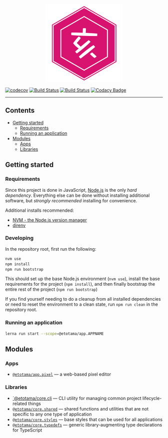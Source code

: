 
<center>
  <img src="https://raw.githubusercontent.com/etm12/etotama/master/assets/logo.png" alt="干支娘" />
</center>

[![codecov](https://codecov.io/gh/etm12/etotama/branch/master/graph/badge.svg)](https://codecov.io/gh/etm12/etotama)
[![Build Status](https://travis-ci.org/etm12/etotama.svg?branch=master)](https://travis-ci.org/etm12/etotama)
[![Build Status](https://travis-ci.org/etm12/etotama.svg?branch=develop)](https://travis-ci.org/etm12/etotama)
[![Codacy Badge](https://api.codacy.com/project/badge/Grade/015958894a4b429fa8e0a858706cfb93)](https://www.codacy.com/app/stuf/etotama?utm_source=github.com&amp;utm_medium=referral&amp;utm_content=etm12/etotama&amp;utm_campaign=Badge_Grade)

---

## Contents

  - [Getting started](#getting-started)
    - [Requirements](#requirements)
    - [Running an application](#running-an-application)
  - [Modules](#modules)
    - [Apps](#apps)
    - [Libraries](#libraries)

## Getting started

### Requirements

Since this project is done in JavaScript, [Node.js][prog-nodejs] is the only _hard dependency_. Everything else can be done without installing additional software, but _strongly recommended_ installing for convenience.

Additional installs recommended:

  - [NVM - the Node.js version manager][prog-nvm]
  - [direnv][prog-direnv]

### Developing

In the repository root, first run the following:

```sh
nvm use
npm install
npm run bootstrap
```

This should set up the base Node.js environment (`nvm use`), install the base requirements for the project (`npm install`),
and then finally bootstrap the entire rest of the project (`npm run bootstrap`)

If you find yourself needing to do a cleanup from all installed dependencies or need to reset the environment to a clean state,
run `npm run clean` in the repository root.

### Running an application

```sh
lerna run start --scope=@etotama/app.APPNAME
```

## Modules

### Apps

  - [`@etotama/app.pixel`][app.pixel] — a web-based pixel editor

### Libraries

  - [`@etotama/core.cli][core.cli] — CLI utility for managing common project lifecycle-related things
  - [`@etotama/core.shared`][core.shared] — shared functions and utilities that are not specific to any one type of application
  - [`@etotama/core.styles`][core.styles] — base styles that can be used for all applications
  - [`@etotama/core.typedefs`][core.typedefs] — generic library-augmenting type declarations for TypeScript

[app.pixel]: ./apps/pixel

[core.cli]: ./core/cli
[core.shared]: ./core/shared
[core.styles]: ./core/styles
[core.typedefs]: ./core/typedefs

[prog-nodejs]: https://nodejs.org/en/
[prog-nvm]: https://github.com/creationix/nvm
[prog-direnv]: https://direnv.net/
